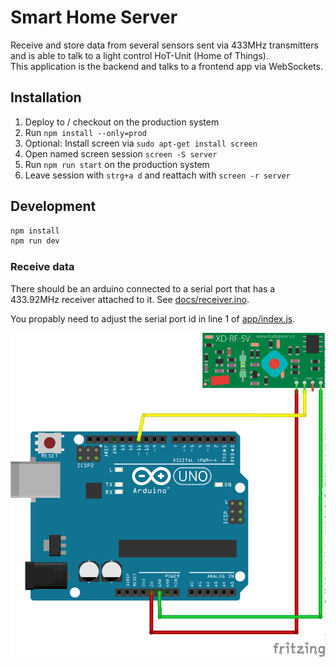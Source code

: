 # Smart Home Server 

Receive and store data from several sensors sent via 433MHz transmitters and
is able to talk to a light control HoT-Unit (Home of Things).  
This application is the backend and talks to a frontend app via WebSockets.

## Installation

1. Deploy to / checkout on the production system
1. Run ``npm install --only=prod``
1. Optional: Install screen via ``sudo apt-get install screen``
1. Open named screen session ``screen -S server``
1. Run ``npm run start`` on the production system
1. Leave session with ``strg+a d`` and reattach with ``screen -r server``

## Development

```bash
npm install
npm run dev
```

### Receive data

There should be an arduino connected to a serial port that has a 433.92MHz receiver attached to it. See [docs/receiver.ino](docs/receiver.ino).

You propably need to adjust the serial port id in line 1 of [app/index.js](app/index.js).

<img src="docs/img/receiver.png" alt="Development receiver">

